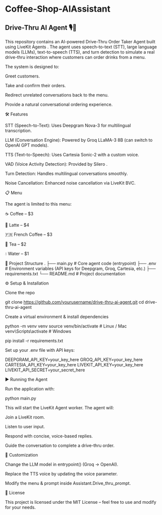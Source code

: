 # Coffee-Shop-AIAssistant

## Drive-Thru AI Agent 🎙️🍵

This repository contains an AI-powered Drive-Thru Order Taker Agent built using LiveKit Agents
.
The agent uses speech-to-text (STT), large language models (LLMs), text-to-speech (TTS), and turn detection to simulate a real drive-thru interaction where customers can order drinks from a menu.

The system is designed to:

Greet customers.

Take and confirm their orders.

Redirect unrelated conversations back to the menu.

Provide a natural conversational ordering experience.

🛠️ Features

STT (Speech-to-Text): Uses Deepgram Nova-3
 for multilingual transcription.

LLM (Conversation Engine): Powered by Groq LLaMA-3 8B
 (can switch to OpenAI GPT models).

TTS (Text-to-Speech): Uses Cartesia Sonic-2
 with a custom voice.

VAD (Voice Activity Detection): Provided by Silero
.

Turn Detection: Handles multilingual conversations smoothly.

Noise Cancellation: Enhanced noise cancellation via LiveKit BVC.

📋 Menu

The agent is limited to this menu:

☕ Coffee – $3

🥛 Latte – $4

🇫🇷 French Coffee – $3

🍵 Tea – $2

💧 Water – $1

📂 Project Structure
.
├── main.py        # Core agent code (entrypoint)
├── .env           # Environment variables (API keys for Deepgram, Groq, Cartesia, etc.)
├── requirements.txt
└── README.md      # Project documentation

⚙️ Setup & Installation

Clone the repo

git clone https://github.com/yourusername/drive-thru-ai-agent.git
cd drive-thru-ai-agent


Create a virtual environment & install dependencies

python -m venv venv
source venv/bin/activate   # Linux / Mac
venv\Scripts\activate      # Windows

pip install -r requirements.txt


Set up your .env file with API keys:

DEEPGRAM_API_KEY=your_key_here
GROQ_API_KEY=your_key_here
CARTESIA_API_KEY=your_key_here
LIVEKIT_API_KEY=your_key_here
LIVEKIT_API_SECRET=your_secret_here

▶️ Running the Agent

Run the application with:

python main.py


This will start the LiveKit Agent worker. The agent will:

Join a LiveKit room.

Listen to user input.

Respond with concise, voice-based replies.

Guide the conversation to complete a drive-thru order.

🚀 Customization

Change the LLM model in entrypoint() (Groq → OpenAI).

Replace the TTS voice by updating the voice parameter.

Modify the menu & prompt inside Assistant.Drive_thru_prompt.

📜 License

This project is licensed under the MIT License – feel free to use and modify for your needs.
